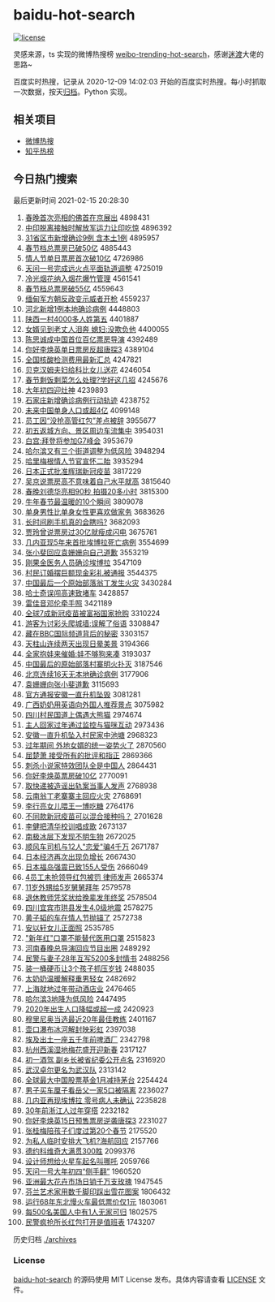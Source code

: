# baidu-hot-search

[![license](https://img.shields.io/github/license/Arrackisarookie/baidu-hot-search)](https://github.com/Arrackisarookie/baidu-hot-search/blob/master/LICENSE)

灵感来源，ts 实现的微博热搜榜 [weibo-trending-hot-search](https://github.com/justjavac/weibo-trending-hot-search)，感谢[迷渡](https://github.com/justjavac)大佬的思路~

百度实时热搜，记录从 2020-12-09 14:02:03 开始的百度实时热搜。每小时抓取一次数据，按天[归档](./archives)。Python 实现。

## 相关项目
+ [微博热搜](https://github.com/Arrackisarookie/weibo-hot-search)
+ [知乎热榜](https://github.com/Arrackisarookie/zhihu-top-search)

## 今日热门搜索

<!-- Rank Begin -->

最后更新时间 2021-02-15 20:28:30

1. [春晚首次亮相的佛首在京展出](http://www.baidu.com/baidu?cl=3&tn=SE_baiduhomet8_jmjb7mjw&rsv_dl=fyb_top&fr=top1000&wd=%B4%BA%CD%ED%CA%D7%B4%CE%C1%C1%CF%E0%B5%C4%B7%F0%CA%D7%D4%DA%BE%A9%D5%B9%B3%F6) 4898431
1. [中印脱离接触时解放军运力让印吃惊](http://www.baidu.com/baidu?cl=3&tn=SE_baiduhomet8_jmjb7mjw&rsv_dl=fyb_top&fr=top1000&wd=%D6%D0%D3%A1%CD%D1%C0%EB%BD%D3%B4%A5%CA%B1%BD%E2%B7%C5%BE%FC%D4%CB%C1%A6%C8%C3%D3%A1%B3%D4%BE%AA) 4896392
1. [31省区市新增确诊9例 含本土1例](http://www.baidu.com/baidu?cl=3&tn=SE_baiduhomet8_jmjb7mjw&rsv_dl=fyb_top&fr=top1000&wd=31%CA%A1%C7%F8%CA%D0%D0%C2%D4%F6%C8%B7%D5%EF9%C0%FD%20%BA%AC%B1%BE%CD%C11%C0%FD) 4895957
1. [春节档总票房已破50亿](http://www.baidu.com/baidu?cl=3&tn=SE_baiduhomet8_jmjb7mjw&rsv_dl=fyb_top&fr=top1000&wd=%B4%BA%BD%DA%B5%B5%D7%DC%C6%B1%B7%BF%D2%D1%C6%C650%D2%DA) 4885443
1. [情人节单日票房首次破10亿](http://www.baidu.com/baidu?cl=3&tn=SE_baiduhomet8_jmjb7mjw&rsv_dl=fyb_top&fr=top1000&wd=%C7%E9%C8%CB%BD%DA%B5%A5%C8%D5%C6%B1%B7%BF%CA%D7%B4%CE%C6%C610%D2%DA) 4726986
1. [天问一号完成远火点平面轨道调整](http://www.baidu.com/baidu?cl=3&tn=SE_baiduhomet8_jmjb7mjw&rsv_dl=fyb_top&fr=top1000&wd=%CC%EC%CE%CA%D2%BB%BA%C5%CD%EA%B3%C9%D4%B6%BB%F0%B5%E3%C6%BD%C3%E6%B9%EC%B5%C0%B5%F7%D5%FB) 4725019
1. [冷光烟花纳入烟花爆竹管理](http://www.baidu.com/baidu?cl=3&tn=SE_baiduhomet8_jmjb7mjw&rsv_dl=fyb_top&fr=top1000&wd=%C0%E4%B9%E2%D1%CC%BB%A8%C4%C9%C8%EB%D1%CC%BB%A8%B1%AC%D6%F1%B9%DC%C0%ED) 4561541
1. [春节档总票房破55亿](http://www.baidu.com/baidu?cl=3&tn=SE_baiduhomet8_jmjb7mjw&rsv_dl=fyb_top&fr=top1000&wd=%B4%BA%BD%DA%B5%B5%D7%DC%C6%B1%B7%BF%C6%C655%D2%DA) 4559643
1. [缅甸军方朝反政变示威者开枪](http://www.baidu.com/baidu?cl=3&tn=SE_baiduhomet8_jmjb7mjw&rsv_dl=fyb_top&fr=top1000&wd=%C3%E5%B5%E9%BE%FC%B7%BD%B3%AF%B7%B4%D5%FE%B1%E4%CA%BE%CD%FE%D5%DF%BF%AA%C7%B9) 4559237
1. [河北新增1例本地确诊病例](http://www.baidu.com/baidu?cl=3&tn=SE_baiduhomet8_jmjb7mjw&rsv_dl=fyb_top&fr=top1000&wd=%BA%D3%B1%B1%D0%C2%D4%F61%C0%FD%B1%BE%B5%D8%C8%B7%D5%EF%B2%A1%C0%FD) 4448803
1. [陕西一村4000多人姓第五](http://www.baidu.com/baidu?cl=3&tn=SE_baiduhomet8_jmjb7mjw&rsv_dl=fyb_top&fr=top1000&wd=%C9%C2%CE%F7%D2%BB%B4%E54000%B6%E0%C8%CB%D0%D5%B5%DA%CE%E5) 4401887
1. [女婿见到老丈人泪奔 媳妇:没欺负他](http://www.baidu.com/baidu?cl=3&tn=SE_baiduhomet8_jmjb7mjw&rsv_dl=fyb_top&fr=top1000&wd=%C5%AE%D0%F6%BC%FB%B5%BD%C0%CF%D5%C9%C8%CB%C0%E1%B1%BC%20%CF%B1%B8%BE%3A%C3%BB%C6%DB%B8%BA%CB%FB) 4400055
1. [陈思诚成中国首位百亿票房导演](http://www.baidu.com/baidu?cl=3&tn=SE_baiduhomet8_jmjb7mjw&rsv_dl=fyb_top&fr=top1000&wd=%B3%C2%CB%BC%B3%CF%B3%C9%D6%D0%B9%FA%CA%D7%CE%BB%B0%D9%D2%DA%C6%B1%B7%BF%B5%BC%D1%DD) 4392489
1. [你好李焕英单日票房反超唐探3](http://www.baidu.com/baidu?cl=3&tn=SE_baiduhomet8_jmjb7mjw&rsv_dl=fyb_top&fr=top1000&wd=%C4%E3%BA%C3%C0%EE%BB%C0%D3%A2%B5%A5%C8%D5%C6%B1%B7%BF%B7%B4%B3%AC%CC%C6%CC%BD3) 4389104
1. [全国核酸检测费用最新汇总](http://www.baidu.com/baidu?cl=3&tn=SE_baiduhomet8_jmjb7mjw&rsv_dl=fyb_top&fr=top1000&wd=%C8%AB%B9%FA%BA%CB%CB%E1%BC%EC%B2%E2%B7%D1%D3%C3%D7%EE%D0%C2%BB%E3%D7%DC) 4247821
1. [贝克汉姆夫妇给科比女儿送花](http://www.baidu.com/baidu?cl=3&tn=SE_baiduhomet8_jmjb7mjw&rsv_dl=fyb_top&fr=top1000&wd=%B1%B4%BF%CB%BA%BA%C4%B7%B7%F2%B8%BE%B8%F8%BF%C6%B1%C8%C5%AE%B6%F9%CB%CD%BB%A8) 4246054
1. [春节剩饭剩菜怎么处理?学好这几招](http://www.baidu.com/baidu?cl=3&tn=SE_baiduhomet8_jmjb7mjw&rsv_dl=fyb_top&fr=top1000&wd=%B4%BA%BD%DA%CA%A3%B7%B9%CA%A3%B2%CB%D4%F5%C3%B4%B4%A6%C0%ED%3F%D1%A7%BA%C3%D5%E2%BC%B8%D5%D0) 4245676
1. [大年初四迎灶神](http://www.baidu.com/baidu?cl=3&tn=SE_baiduhomet8_jmjb7mjw&rsv_dl=fyb_top&fr=top1000&wd=%B4%F3%C4%EA%B3%F5%CB%C4%D3%AD%D4%EE%C9%F1) 4239893
1. [石家庄新增确诊病例行动轨迹](http://www.baidu.com/baidu?cl=3&tn=SE_baiduhomet8_jmjb7mjw&rsv_dl=fyb_top&fr=top1000&wd=%CA%AF%BC%D2%D7%AF%D0%C2%D4%F6%C8%B7%D5%EF%B2%A1%C0%FD%D0%D0%B6%AF%B9%EC%BC%A3) 4238752
1. [未来中国单身人口或超4亿](http://www.baidu.com/baidu?cl=3&tn=SE_baiduhomet8_jmjb7mjw&rsv_dl=fyb_top&fr=top1000&wd=%CE%B4%C0%B4%D6%D0%B9%FA%B5%A5%C9%ED%C8%CB%BF%DA%BB%F2%B3%AC4%D2%DA) 4099148
1. [员工因“没抢高管红包”差点被辞](http://www.baidu.com/baidu?cl=3&tn=SE_baiduhomet8_jmjb7mjw&rsv_dl=fyb_top&fr=top1000&wd=%D4%B1%B9%A4%D2%F2%A1%B0%C3%BB%C7%C0%B8%DF%B9%DC%BA%EC%B0%FC%A1%B1%B2%EE%B5%E3%B1%BB%B4%C7) 3955677
1. [初五返城方向、景区周边车流集中](http://www.baidu.com/baidu?cl=3&tn=SE_baiduhomet8_jmjb7mjw&rsv_dl=fyb_top&fr=top1000&wd=%B3%F5%CE%E5%B7%B5%B3%C7%B7%BD%CF%F2%A1%A2%BE%B0%C7%F8%D6%DC%B1%DF%B3%B5%C1%F7%BC%AF%D6%D0) 3954031
1. [白宫:拜登将参加G7峰会](http://www.baidu.com/baidu?cl=3&tn=SE_baiduhomet8_jmjb7mjw&rsv_dl=fyb_top&fr=top1000&wd=%B0%D7%B9%AC%3A%B0%DD%B5%C7%BD%AB%B2%CE%BC%D3G7%B7%E5%BB%E1) 3953679
1. [哈尔滨又有三个街道调整为低风险](http://www.baidu.com/baidu?cl=3&tn=SE_baiduhomet8_jmjb7mjw&rsv_dl=fyb_top&fr=top1000&wd=%B9%FE%B6%FB%B1%F5%D3%D6%D3%D0%C8%FD%B8%F6%BD%D6%B5%C0%B5%F7%D5%FB%CE%AA%B5%CD%B7%E7%CF%D5) 3948294
1. [哈里梅根情人节官宣怀二胎](http://www.baidu.com/baidu?cl=3&tn=SE_baiduhomet8_jmjb7mjw&rsv_dl=fyb_top&fr=top1000&wd=%B9%FE%C0%EF%C3%B7%B8%F9%C7%E9%C8%CB%BD%DA%B9%D9%D0%FB%BB%B3%B6%FE%CC%A5) 3935294
1. [日本正式批准辉瑞新冠疫苗](http://www.baidu.com/baidu?cl=3&tn=SE_baiduhomet8_jmjb7mjw&rsv_dl=fyb_top&fr=top1000&wd=%C8%D5%B1%BE%D5%FD%CA%BD%C5%FA%D7%BC%BB%D4%C8%F0%D0%C2%B9%DA%D2%DF%C3%E7) 3817229
1. [吴京说票房高不意味着自己水平就高](http://www.baidu.com/baidu?cl=3&tn=SE_baiduhomet8_jmjb7mjw&rsv_dl=fyb_top&fr=top1000&wd=%CE%E2%BE%A9%CB%B5%C6%B1%B7%BF%B8%DF%B2%BB%D2%E2%CE%B6%D7%C5%D7%D4%BC%BA%CB%AE%C6%BD%BE%CD%B8%DF) 3815640
1. [春晚刘德华亮相90秒 拍摄20多小时](http://www.baidu.com/baidu?cl=3&tn=SE_baiduhomet8_jmjb7mjw&rsv_dl=fyb_top&fr=top1000&wd=%B4%BA%CD%ED%C1%F5%B5%C2%BB%AA%C1%C1%CF%E090%C3%EB%20%C5%C4%C9%E320%B6%E0%D0%A1%CA%B1) 3815300
1. [牛年春节最温暖的10个瞬间](http://www.baidu.com/baidu?cl=3&tn=SE_baiduhomet8_jmjb7mjw&rsv_dl=fyb_top&fr=top1000&wd=%C5%A3%C4%EA%B4%BA%BD%DA%D7%EE%CE%C2%C5%AF%B5%C410%B8%F6%CB%B2%BC%E4) 3809078
1. [单身男性比单身女性更喜欢做家务](http://www.baidu.com/baidu?cl=3&tn=SE_baiduhomet8_jmjb7mjw&rsv_dl=fyb_top&fr=top1000&wd=%B5%A5%C9%ED%C4%D0%D0%D4%B1%C8%B5%A5%C9%ED%C5%AE%D0%D4%B8%FC%CF%B2%BB%B6%D7%F6%BC%D2%CE%F1) 3683626
1. [长时间刷手机真的会瞎吗?](http://www.baidu.com/baidu?cl=3&tn=SE_baiduhomet8_jmjb7mjw&rsv_dl=fyb_top&fr=top1000&wd=%B3%A4%CA%B1%BC%E4%CB%A2%CA%D6%BB%FA%D5%E6%B5%C4%BB%E1%CF%B9%C2%F0%3F) 3682093
1. [贾玲曾说票房过30亿就瘦成闪电](http://www.baidu.com/baidu?cl=3&tn=SE_baiduhomet8_jmjb7mjw&rsv_dl=fyb_top&fr=top1000&wd=%BC%D6%C1%E1%D4%F8%CB%B5%C6%B1%B7%BF%B9%FD30%D2%DA%BE%CD%CA%DD%B3%C9%C9%C1%B5%E7) 3675761
1. [几内亚现5年来首批埃博拉死亡病例](http://www.baidu.com/baidu?cl=3&tn=SE_baiduhomet8_jmjb7mjw&rsv_dl=fyb_top&fr=top1000&wd=%BC%B8%C4%DA%D1%C7%CF%D65%C4%EA%C0%B4%CA%D7%C5%FA%B0%A3%B2%A9%C0%AD%CB%C0%CD%F6%B2%A1%C0%FD) 3554699
1. [张小斐回应袁姗姗向自己道歉](http://www.baidu.com/baidu?cl=3&tn=SE_baiduhomet8_jmjb7mjw&rsv_dl=fyb_top&fr=top1000&wd=%D5%C5%D0%A1%EC%B3%BB%D8%D3%A6%D4%AC%E6%A9%E6%A9%CF%F2%D7%D4%BC%BA%B5%C0%C7%B8) 3553219
1. [刚果金医务人员确诊埃博拉](http://www.baidu.com/baidu?cl=3&tn=SE_baiduhomet8_jmjb7mjw&rsv_dl=fyb_top&fr=top1000&wd=%B8%D5%B9%FB%BD%F0%D2%BD%CE%F1%C8%CB%D4%B1%C8%B7%D5%EF%B0%A3%B2%A9%C0%AD) 3547109
1. [村民订婚摆巨额现金彩礼被通报](http://www.baidu.com/baidu?cl=3&tn=SE_baiduhomet8_jmjb7mjw&rsv_dl=fyb_top&fr=top1000&wd=%B4%E5%C3%F1%B6%A9%BB%E9%B0%DA%BE%DE%B6%EE%CF%D6%BD%F0%B2%CA%C0%F1%B1%BB%CD%A8%B1%A8) 3544375
1. [中国最后一个原始部落翁丁发生火灾](http://www.baidu.com/baidu?cl=3&tn=SE_baiduhomet8_jmjb7mjw&rsv_dl=fyb_top&fr=top1000&wd=%D6%D0%B9%FA%D7%EE%BA%F3%D2%BB%B8%F6%D4%AD%CA%BC%B2%BF%C2%E4%CE%CC%B6%A1%B7%A2%C9%FA%BB%F0%D4%D6) 3430284
1. [哈士奇误闯高速致堵车](http://www.baidu.com/baidu?cl=3&tn=SE_baiduhomet8_jmjb7mjw&rsv_dl=fyb_top&fr=top1000&wd=%B9%FE%CA%BF%C6%E6%CE%F3%B4%B3%B8%DF%CB%D9%D6%C2%B6%C2%B3%B5) 3428857
1. [雷佳音邓伦牵手照](http://www.baidu.com/baidu?cl=3&tn=SE_baiduhomet8_jmjb7mjw&rsv_dl=fyb_top&fr=top1000&wd=%C0%D7%BC%D1%D2%F4%B5%CB%C2%D7%C7%A3%CA%D6%D5%D5) 3421189
1. [全球7成新冠疫苗被富裕国家抢购](http://www.baidu.com/baidu?cl=3&tn=SE_baiduhomet8_jmjb7mjw&rsv_dl=fyb_top&fr=top1000&wd=%C8%AB%C7%F27%B3%C9%D0%C2%B9%DA%D2%DF%C3%E7%B1%BB%B8%BB%D4%A3%B9%FA%BC%D2%C7%C0%B9%BA) 3310224
1. [游客为讨彩头爬城墙:误解了俗语](http://www.baidu.com/baidu?cl=3&tn=SE_baiduhomet8_jmjb7mjw&rsv_dl=fyb_top&fr=top1000&wd=%D3%CE%BF%CD%CE%AA%CC%D6%B2%CA%CD%B7%C5%C0%B3%C7%C7%BD%3A%CE%F3%BD%E2%C1%CB%CB%D7%D3%EF) 3308847
1. [藏在BBC国际频道背后的秘密](http://www.baidu.com/baidu?cl=3&tn=SE_baiduhomet8_jmjb7mjw&rsv_dl=fyb_top&fr=top1000&wd=%B2%D8%D4%DABBC%B9%FA%BC%CA%C6%B5%B5%C0%B1%B3%BA%F3%B5%C4%C3%D8%C3%DC) 3303157
1. [天柱山连续两天出现日晕美景](http://www.baidu.com/baidu?cl=3&tn=SE_baiduhomet8_jmjb7mjw&rsv_dl=fyb_top&fr=top1000&wd=%CC%EC%D6%F9%C9%BD%C1%AC%D0%F8%C1%BD%CC%EC%B3%F6%CF%D6%C8%D5%D4%CE%C3%C0%BE%B0) 3194366
1. [全家抱娃来催婚:娃不够狗来凑](http://www.baidu.com/baidu?cl=3&tn=SE_baiduhomet8_jmjb7mjw&rsv_dl=fyb_top&fr=top1000&wd=%C8%AB%BC%D2%B1%A7%CD%DE%C0%B4%B4%DF%BB%E9%3A%CD%DE%B2%BB%B9%BB%B9%B7%C0%B4%B4%D5) 3193037
1. [中国最后的原始部落村寨明火扑灭](http://www.baidu.com/baidu?cl=3&tn=SE_baiduhomet8_jmjb7mjw&rsv_dl=fyb_top&fr=top1000&wd=%D6%D0%B9%FA%D7%EE%BA%F3%B5%C4%D4%AD%CA%BC%B2%BF%C2%E4%B4%E5%D5%AF%C3%F7%BB%F0%C6%CB%C3%F0) 3187546
1. [北京连续16天无本地确诊病例](http://www.baidu.com/baidu?cl=3&tn=SE_baiduhomet8_jmjb7mjw&rsv_dl=fyb_top&fr=top1000&wd=%B1%B1%BE%A9%C1%AC%D0%F816%CC%EC%CE%DE%B1%BE%B5%D8%C8%B7%D5%EF%B2%A1%C0%FD) 3177906
1. [袁姗姗向张小斐道歉](http://www.baidu.com/baidu?cl=3&tn=SE_baiduhomet8_jmjb7mjw&rsv_dl=fyb_top&fr=top1000&wd=%D4%AC%E6%A9%E6%A9%CF%F2%D5%C5%D0%A1%EC%B3%B5%C0%C7%B8) 3115693
1. [官方通报安徽一直升机坠毁](http://www.baidu.com/baidu?cl=3&tn=SE_baiduhomet8_jmjb7mjw&rsv_dl=fyb_top&fr=top1000&wd=%B9%D9%B7%BD%CD%A8%B1%A8%B0%B2%BB%D5%D2%BB%D6%B1%C9%FD%BB%FA%D7%B9%BB%D9) 3081281
1. [广西奶奶用英语向外国人推荐景点](http://www.baidu.com/baidu?cl=3&tn=SE_baiduhomet8_jmjb7mjw&rsv_dl=fyb_top&fr=top1000&wd=%B9%E3%CE%F7%C4%CC%C4%CC%D3%C3%D3%A2%D3%EF%CF%F2%CD%E2%B9%FA%C8%CB%CD%C6%BC%F6%BE%B0%B5%E3) 3075982
1. [四川村民国道上偶遇大熊猫](http://www.baidu.com/baidu?cl=3&tn=SE_baiduhomet8_jmjb7mjw&rsv_dl=fyb_top&fr=top1000&wd=%CB%C4%B4%A8%B4%E5%C3%F1%B9%FA%B5%C0%C9%CF%C5%BC%D3%F6%B4%F3%D0%DC%C3%A8) 2974674
1. [主人回家过年通过监控与猫咪互动](http://www.baidu.com/baidu?cl=3&tn=SE_baiduhomet8_jmjb7mjw&rsv_dl=fyb_top&fr=top1000&wd=%D6%F7%C8%CB%BB%D8%BC%D2%B9%FD%C4%EA%CD%A8%B9%FD%BC%E0%BF%D8%D3%EB%C3%A8%DF%E4%BB%A5%B6%AF) 2973436
1. [安徽一直升机坠入村民家中池塘](http://www.baidu.com/baidu?cl=3&tn=SE_baiduhomet8_jmjb7mjw&rsv_dl=fyb_top&fr=top1000&wd=%B0%B2%BB%D5%D2%BB%D6%B1%C9%FD%BB%FA%D7%B9%C8%EB%B4%E5%C3%F1%BC%D2%D6%D0%B3%D8%CC%C1) 2968323
1. [过年期间 外地女婿的统一姿势火了](http://www.baidu.com/baidu?cl=3&tn=SE_baiduhomet8_jmjb7mjw&rsv_dl=fyb_top&fr=top1000&wd=%B9%FD%C4%EA%C6%DA%BC%E4%20%CD%E2%B5%D8%C5%AE%D0%F6%B5%C4%CD%B3%D2%BB%D7%CB%CA%C6%BB%F0%C1%CB) 2870560
1. [屈楚萧 接受所有的批评和指正](http://www.baidu.com/baidu?cl=3&tn=SE_baiduhomet8_jmjb7mjw&rsv_dl=fyb_top&fr=top1000&wd=%C7%FC%B3%FE%CF%F4%20%BD%D3%CA%DC%CB%F9%D3%D0%B5%C4%C5%FA%C6%C0%BA%CD%D6%B8%D5%FD) 2869366
1. [刺杀小说家特效团队全是中国人](http://www.baidu.com/baidu?cl=3&tn=SE_baiduhomet8_jmjb7mjw&rsv_dl=fyb_top&fr=top1000&wd=%B4%CC%C9%B1%D0%A1%CB%B5%BC%D2%CC%D8%D0%A7%CD%C5%B6%D3%C8%AB%CA%C7%D6%D0%B9%FA%C8%CB) 2864431
1. [你好李焕英票房破10亿](http://www.baidu.com/baidu?cl=3&tn=SE_baiduhomet8_jmjb7mjw&rsv_dl=fyb_top&fr=top1000&wd=%C4%E3%BA%C3%C0%EE%BB%C0%D3%A2%C6%B1%B7%BF%C6%C610%D2%DA) 2770091
1. [取快递被造谣出轨案当事人发声](http://www.baidu.com/baidu?cl=3&tn=SE_baiduhomet8_jmjb7mjw&rsv_dl=fyb_top&fr=top1000&wd=%C8%A1%BF%EC%B5%DD%B1%BB%D4%EC%D2%A5%B3%F6%B9%EC%B0%B8%B5%B1%CA%C2%C8%CB%B7%A2%C9%F9) 2768938
1. [云南翁丁老寨寨主回应火灾](http://www.baidu.com/baidu?cl=3&tn=SE_baiduhomet8_jmjb7mjw&rsv_dl=fyb_top&fr=top1000&wd=%D4%C6%C4%CF%CE%CC%B6%A1%C0%CF%D5%AF%D5%AF%D6%F7%BB%D8%D3%A6%BB%F0%D4%D6) 2768691
1. [李行亮女儿喂王一博吃糖](http://www.baidu.com/baidu?cl=3&tn=SE_baiduhomet8_jmjb7mjw&rsv_dl=fyb_top&fr=top1000&wd=%C0%EE%D0%D0%C1%C1%C5%AE%B6%F9%CE%B9%CD%F5%D2%BB%B2%A9%B3%D4%CC%C7) 2764176
1. [不同款新冠疫苗可以混合接种吗？](http://www.baidu.com/baidu?cl=3&tn=SE_baiduhomet8_jmjb7mjw&rsv_dl=fyb_top&fr=top1000&wd=%B2%BB%CD%AC%BF%EE%D0%C2%B9%DA%D2%DF%C3%E7%BF%C9%D2%D4%BB%EC%BA%CF%BD%D3%D6%D6%C2%F0%A3%BF) 2701628
1. [李健把清华校训唱成歌](http://www.baidu.com/baidu?cl=3&tn=SE_baiduhomet8_jmjb7mjw&rsv_dl=fyb_top&fr=top1000&wd=%C0%EE%BD%A1%B0%D1%C7%E5%BB%AA%D0%A3%D1%B5%B3%AA%B3%C9%B8%E8) 2673137
1. [南极冰层下发现不明生物](http://www.baidu.com/baidu?cl=3&tn=SE_baiduhomet8_jmjb7mjw&rsv_dl=fyb_top&fr=top1000&wd=%C4%CF%BC%AB%B1%F9%B2%E3%CF%C2%B7%A2%CF%D6%B2%BB%C3%F7%C9%FA%CE%EF) 2672025
1. [顺风车司机与12人"恋爱"骗4千万](http://www.baidu.com/baidu?cl=3&tn=SE_baiduhomet8_jmjb7mjw&rsv_dl=fyb_top&fr=top1000&wd=%CB%B3%B7%E7%B3%B5%CB%BE%BB%FA%D3%EB12%C8%CB%22%C1%B5%B0%AE%22%C6%AD4%C7%A7%CD%F2) 2671787
1. [日本经济再次出现负增长](http://www.baidu.com/baidu?cl=3&tn=SE_baiduhomet8_jmjb7mjw&rsv_dl=fyb_top&fr=top1000&wd=%C8%D5%B1%BE%BE%AD%BC%C3%D4%D9%B4%CE%B3%F6%CF%D6%B8%BA%D4%F6%B3%A4) 2667430
1. [日本福岛强震已致155人受伤](http://www.baidu.com/baidu?cl=3&tn=SE_baiduhomet8_jmjb7mjw&rsv_dl=fyb_top&fr=top1000&wd=%C8%D5%B1%BE%B8%A3%B5%BA%C7%BF%D5%F0%D2%D1%D6%C2155%C8%CB%CA%DC%C9%CB) 2666049
1. [4员工未抢领导红包被罚 律师发声](http://www.baidu.com/baidu?cl=3&tn=SE_baiduhomet8_jmjb7mjw&rsv_dl=fyb_top&fr=top1000&wd=4%D4%B1%B9%A4%CE%B4%C7%C0%C1%EC%B5%BC%BA%EC%B0%FC%B1%BB%B7%A3%20%C2%C9%CA%A6%B7%A2%C9%F9) 2665374
1. [11岁外甥给5岁舅舅拜年](http://www.baidu.com/baidu?cl=3&tn=SE_baiduhomet8_jmjb7mjw&rsv_dl=fyb_top&fr=top1000&wd=11%CB%EA%CD%E2%C9%FB%B8%F85%CB%EA%BE%CB%BE%CB%B0%DD%C4%EA) 2579578
1. [退休教师凭奖状给晚辈发年终奖](http://www.baidu.com/baidu?cl=3&tn=SE_baiduhomet8_jmjb7mjw&rsv_dl=fyb_top&fr=top1000&wd=%CD%CB%D0%DD%BD%CC%CA%A6%C6%BE%BD%B1%D7%B4%B8%F8%CD%ED%B1%B2%B7%A2%C4%EA%D6%D5%BD%B1) 2578504
1. [四川宜宾市珙县发生4.0级地震](http://www.baidu.com/baidu?cl=3&tn=SE_baiduhomet8_jmjb7mjw&rsv_dl=fyb_top&fr=top1000&wd=%CB%C4%B4%A8%D2%CB%B1%F6%CA%D0%E7%EE%CF%D8%B7%A2%C9%FA4.0%BC%B6%B5%D8%D5%F0) 2578275
1. [黄子韬的车在情人节抛锚了](http://www.baidu.com/baidu?cl=3&tn=SE_baiduhomet8_jmjb7mjw&rsv_dl=fyb_top&fr=top1000&wd=%BB%C6%D7%D3%E8%BA%B5%C4%B3%B5%D4%DA%C7%E9%C8%CB%BD%DA%C5%D7%C3%AA%C1%CB) 2572738
1. [安以轩女儿正面照](http://www.baidu.com/baidu?cl=3&tn=SE_baiduhomet8_jmjb7mjw&rsv_dl=fyb_top&fr=top1000&wd=%B0%B2%D2%D4%D0%F9%C5%AE%B6%F9%D5%FD%C3%E6%D5%D5) 2535785
1. ["新年红"口罩不能替代医用口罩](http://www.baidu.com/baidu?cl=3&tn=SE_baiduhomet8_jmjb7mjw&rsv_dl=fyb_top&fr=top1000&wd=%22%D0%C2%C4%EA%BA%EC%22%BF%DA%D5%D6%B2%BB%C4%DC%CC%E6%B4%FA%D2%BD%D3%C3%BF%DA%D5%D6) 2515823
1. [河南春晚总导演回应节目出圈](http://www.baidu.com/baidu?cl=3&tn=SE_baiduhomet8_jmjb7mjw&rsv_dl=fyb_top&fr=top1000&wd=%BA%D3%C4%CF%B4%BA%CD%ED%D7%DC%B5%BC%D1%DD%BB%D8%D3%A6%BD%DA%C4%BF%B3%F6%C8%A6) 2489292
1. [民警与妻子28年互写5200多封情书](http://www.baidu.com/baidu?cl=3&tn=SE_baiduhomet8_jmjb7mjw&rsv_dl=fyb_top&fr=top1000&wd=%C3%F1%BE%AF%D3%EB%C6%DE%D7%D328%C4%EA%BB%A5%D0%B45200%B6%E0%B7%E2%C7%E9%CA%E9) 2488256
1. [装一桶硬币让3个孩子抓压岁钱](http://www.baidu.com/baidu?cl=3&tn=SE_baiduhomet8_jmjb7mjw&rsv_dl=fyb_top&fr=top1000&wd=%D7%B0%D2%BB%CD%B0%D3%B2%B1%D2%C8%C33%B8%F6%BA%A2%D7%D3%D7%A5%D1%B9%CB%EA%C7%AE) 2488035
1. [太奶奶温暖解释重男轻女](http://www.baidu.com/baidu?cl=3&tn=SE_baiduhomet8_jmjb7mjw&rsv_dl=fyb_top&fr=top1000&wd=%CC%AB%C4%CC%C4%CC%CE%C2%C5%AF%BD%E2%CA%CD%D6%D8%C4%D0%C7%E1%C5%AE) 2482692
1. [上海就地过年带动酒店业](http://www.baidu.com/baidu?cl=3&tn=SE_baiduhomet8_jmjb7mjw&rsv_dl=fyb_top&fr=top1000&wd=%C9%CF%BA%A3%BE%CD%B5%D8%B9%FD%C4%EA%B4%F8%B6%AF%BE%C6%B5%EA%D2%B5) 2476465
1. [哈尔滨3地降为低风险](http://www.baidu.com/baidu?cl=3&tn=SE_baiduhomet8_jmjb7mjw&rsv_dl=fyb_top&fr=top1000&wd=%B9%FE%B6%FB%B1%F53%B5%D8%BD%B5%CE%AA%B5%CD%B7%E7%CF%D5) 2447495
1. [2020年出生人口降幅或超一成](http://www.baidu.com/baidu?cl=3&tn=SE_baiduhomet8_jmjb7mjw&rsv_dl=fyb_top&fr=top1000&wd=2020%C4%EA%B3%F6%C9%FA%C8%CB%BF%DA%BD%B5%B7%F9%BB%F2%B3%AC%D2%BB%B3%C9) 2420923
1. [穆里尼奥当选最近20年最佳教练](http://www.baidu.com/baidu?cl=3&tn=SE_baiduhomet8_jmjb7mjw&rsv_dl=fyb_top&fr=top1000&wd=%C4%C2%C0%EF%C4%E1%B0%C2%B5%B1%D1%A1%D7%EE%BD%FC20%C4%EA%D7%EE%BC%D1%BD%CC%C1%B7) 2401167
1. [壶口瀑布冰河解封映彩虹](http://www.baidu.com/baidu?cl=3&tn=SE_baiduhomet8_jmjb7mjw&rsv_dl=fyb_top&fr=top1000&wd=%BA%F8%BF%DA%C6%D9%B2%BC%B1%F9%BA%D3%BD%E2%B7%E2%D3%B3%B2%CA%BA%E7) 2397038
1. [埃及出土一座五千年前啤酒厂](http://www.baidu.com/baidu?cl=3&tn=SE_baiduhomet8_jmjb7mjw&rsv_dl=fyb_top&fr=top1000&wd=%B0%A3%BC%B0%B3%F6%CD%C1%D2%BB%D7%F9%CE%E5%C7%A7%C4%EA%C7%B0%C6%A1%BE%C6%B3%A7) 2342798
1. [杭州西溪湿地梅花盛开迎新春](http://www.baidu.com/baidu?cl=3&tn=SE_baiduhomet8_jmjb7mjw&rsv_dl=fyb_top&fr=top1000&wd=%BA%BC%D6%DD%CE%F7%CF%AA%CA%AA%B5%D8%C3%B7%BB%A8%CA%A2%BF%AA%D3%AD%D0%C2%B4%BA) 2317127
1. [初一酒驾 副乡长被省纪委公开点名](http://www.baidu.com/baidu?cl=3&tn=SE_baiduhomet8_jmjb7mjw&rsv_dl=fyb_top&fr=top1000&wd=%B3%F5%D2%BB%BE%C6%BC%DD%20%B8%B1%CF%E7%B3%A4%B1%BB%CA%A1%BC%CD%CE%AF%B9%AB%BF%AA%B5%E3%C3%FB) 2316920
1. [武汉卓尔更名为武汉队](http://www.baidu.com/baidu?cl=3&tn=SE_baiduhomet8_jmjb7mjw&rsv_dl=fyb_top&fr=top1000&wd=%CE%E4%BA%BA%D7%BF%B6%FB%B8%FC%C3%FB%CE%AA%CE%E4%BA%BA%B6%D3) 2313142
1. [全球最大中国股票基金1月减持茅台](http://www.baidu.com/baidu?cl=3&tn=SE_baiduhomet8_jmjb7mjw&rsv_dl=fyb_top&fr=top1000&wd=%C8%AB%C7%F2%D7%EE%B4%F3%D6%D0%B9%FA%B9%C9%C6%B1%BB%F9%BD%F01%D4%C2%BC%F5%B3%D6%C3%A9%CC%A8) 2254424
1. [男子买车厘子看岳父一家5口被隔离](http://www.baidu.com/baidu?cl=3&tn=SE_baiduhomet8_jmjb7mjw&rsv_dl=fyb_top&fr=top1000&wd=%C4%D0%D7%D3%C2%F2%B3%B5%C0%E5%D7%D3%BF%B4%D4%C0%B8%B8%D2%BB%BC%D25%BF%DA%B1%BB%B8%F4%C0%EB) 2236027
1. [几内亚再现埃博拉 零号病人未确认](http://www.baidu.com/baidu?cl=3&tn=SE_baiduhomet8_jmjb7mjw&rsv_dl=fyb_top&fr=top1000&wd=%BC%B8%C4%DA%D1%C7%D4%D9%CF%D6%B0%A3%B2%A9%C0%AD%20%C1%E3%BA%C5%B2%A1%C8%CB%CE%B4%C8%B7%C8%CF) 2235828
1. [30年前浙江人过年穿搭](http://www.baidu.com/baidu?cl=3&tn=SE_baiduhomet8_jmjb7mjw&rsv_dl=fyb_top&fr=top1000&wd=30%C4%EA%C7%B0%D5%E3%BD%AD%C8%CB%B9%FD%C4%EA%B4%A9%B4%EE) 2232182
1. [你好李焕英15日预售票房逆袭唐探3](http://www.baidu.com/baidu?cl=3&tn=SE_baiduhomet8_jmjb7mjw&rsv_dl=fyb_top&fr=top1000&wd=%C4%E3%BA%C3%C0%EE%BB%C0%D3%A215%C8%D5%D4%A4%CA%DB%C6%B1%B7%BF%C4%E6%CF%AE%CC%C6%CC%BD3) 2231027
1. [张桂梅陪孩子们度过第20个春节](http://www.baidu.com/baidu?cl=3&tn=SE_baiduhomet8_jmjb7mjw&rsv_dl=fyb_top&fr=top1000&wd=%D5%C5%B9%F0%C3%B7%C5%E3%BA%A2%D7%D3%C3%C7%B6%C8%B9%FD%B5%DA20%B8%F6%B4%BA%BD%DA) 2175520
1. [为私人临时安排大飞机?海航回应](http://www.baidu.com/baidu?cl=3&tn=SE_baiduhomet8_jmjb7mjw&rsv_dl=fyb_top&fr=top1000&wd=%CE%AA%CB%BD%C8%CB%C1%D9%CA%B1%B0%B2%C5%C5%B4%F3%B7%C9%BB%FA%3F%BA%A3%BA%BD%BB%D8%D3%A6) 2157766
1. [德约科维奇大满贯300胜](http://www.baidu.com/baidu?cl=3&tn=SE_baiduhomet8_jmjb7mjw&rsv_dl=fyb_top&fr=top1000&wd=%B5%C2%D4%BC%BF%C6%CE%AC%C6%E6%B4%F3%C2%FA%B9%E1300%CA%A4) 2099376
1. [设计师想给火星车起名叫哪吒](http://www.baidu.com/baidu?cl=3&tn=SE_baiduhomet8_jmjb7mjw&rsv_dl=fyb_top&fr=top1000&wd=%C9%E8%BC%C6%CA%A6%CF%EB%B8%F8%BB%F0%D0%C7%B3%B5%C6%F0%C3%FB%BD%D0%C4%C4%DF%B8) 2059766
1. [天问一号大年初四“侧手翻”](http://www.baidu.com/baidu?cl=3&tn=SE_baiduhomet8_jmjb7mjw&rsv_dl=fyb_top&fr=top1000&wd=%CC%EC%CE%CA%D2%BB%BA%C5%B4%F3%C4%EA%B3%F5%CB%C4%A1%B0%B2%E0%CA%D6%B7%AD%A1%B1) 1960520
1. [亚洲最大花卉市场日销千万支玫瑰](http://www.baidu.com/baidu?cl=3&tn=SE_baiduhomet8_jmjb7mjw&rsv_dl=fyb_top&fr=top1000&wd=%D1%C7%D6%DE%D7%EE%B4%F3%BB%A8%BB%DC%CA%D0%B3%A1%C8%D5%CF%FA%C7%A7%CD%F2%D6%A7%C3%B5%B9%E5) 1947545
1. [芬兰艺术家用数千脚印踩出雪花图案](http://www.baidu.com/baidu?cl=3&tn=SE_baiduhomet8_jmjb7mjw&rsv_dl=fyb_top&fr=top1000&wd=%B7%D2%C0%BC%D2%D5%CA%F5%BC%D2%D3%C3%CA%FD%C7%A7%BD%C5%D3%A1%B2%C8%B3%F6%D1%A9%BB%A8%CD%BC%B0%B8) 1806432
1. [运行68年东北慢火车最低票价仅1元](http://www.baidu.com/baidu?cl=3&tn=SE_baiduhomet8_jmjb7mjw&rsv_dl=fyb_top&fr=top1000&wd=%D4%CB%D0%D068%C4%EA%B6%AB%B1%B1%C2%FD%BB%F0%B3%B5%D7%EE%B5%CD%C6%B1%BC%DB%BD%F61%D4%AA) 1803061
1. [每500名美国人中有1人无家可归](http://www.baidu.com/baidu?cl=3&tn=SE_baiduhomet8_jmjb7mjw&rsv_dl=fyb_top&fr=top1000&wd=%C3%BF500%C3%FB%C3%C0%B9%FA%C8%CB%D6%D0%D3%D01%C8%CB%CE%DE%BC%D2%BF%C9%B9%E9) 1802575
1. [民警疯抢所长红包打开是值班表](http://www.baidu.com/baidu?cl=3&tn=SE_baiduhomet8_jmjb7mjw&rsv_dl=fyb_top&fr=top1000&wd=%C3%F1%BE%AF%B7%E8%C7%C0%CB%F9%B3%A4%BA%EC%B0%FC%B4%F2%BF%AA%CA%C7%D6%B5%B0%E0%B1%ED) 1743207
<!-- Rank End -->

历史归档 [./archives](./archives)

### License

[baidu-hot-search](https://github.com/Arrackisarookie/baidu-hot-search) 的源码使用 MIT License 发布。具体内容请查看 [LICENSE](./LICENSE) 文件。
